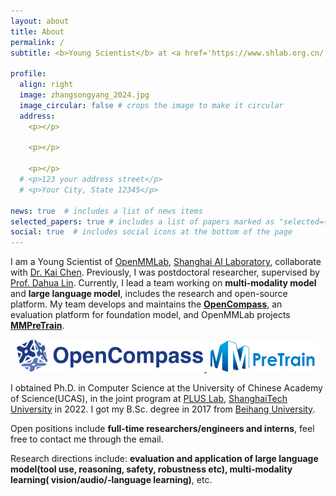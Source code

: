```yaml
---
layout: about
title: About
permalink: /
subtitle: <b>Young Scientist</b> at <a href='https://www.shlab.org.cn/'>Shanghai AI Laboratory</a>, Shanghai, China.

profile:
  align: right
  image: zhangsongyang_2024.jpg
  image_circular: false # crops the image to make it circular
  address: 
    <p></p>

    <p></p>    

    <p></p>
  # <p>123 your address street</p>
  # <p>Your City, State 12345</p>

news: true  # includes a list of news items
selected_papers: true # includes a list of papers marked as "selected={true}"
social: true  # includes social icons at the bottom of the page
---
```


I am a Young Scientist of [OpenMMLab](https://www.openmmlab.com/), [Shanghai AI Laboratory](https://www.shlab.org.cn/), collaborate with [Dr. Kai Chen](https://chenkai.site/). Previously, I was postdoctoral researcher, supervised by [Prof. Dahua Lin](http://dahua.me/). Currently, I lead a team working on **multi-modality model** and **large language model**, includes the research and open-source platform. My team develops and maintains the  [**OpenCompass**](https://opencompass.org.cn/), an evaluation platform for foundation model, and OpenMMLab projects [**MMPreTrain**](https://github.com/open-mmlab/mmpretrain).

<div align="center">
  <a href="https://github.com/open-compass/opencompass">
  <img src="https://raw.githubusercontent.com/InternLM/opencompass/main/docs/en/_static/image/logo.svg"  alt="OpenCompass" width="300px"/>
  </a>
   <a href="https://github.com/open-mmlab/mmpretrain">
  <img src="https://raw.githubusercontent.com/open-mmlab/mmpretrain/main/docs/en/_static/image/mmpt-logo.png"  alt="MMPreTrain" width="180px"/>
  </a>
</div>


I obtained Ph.D. in Computer Science at the University of Chinese Academy of Science(UCAS), in the joint program at [PLUS Lab](http://plus.sist.shanghaitech.edu.cn/), [ShanghaiTech University](https://www.shanghaitech.edu.cn/) in 2022. I got my B.Sc. degree in 2017 from [Beihang University](https://www.buaa.edu.cn/).

Open positions include **full-time researchers/engineers and interns**, feel free to contact me through the email.
<!-- If you are interested in joining OpenMMLab, please feel free to contact him through the email. -->
Research directions include: **evaluation and application of large language model(tool use, reasoning, safety, robustness etc), multi-modality learning( vision/audio/-language learning)**, etc.